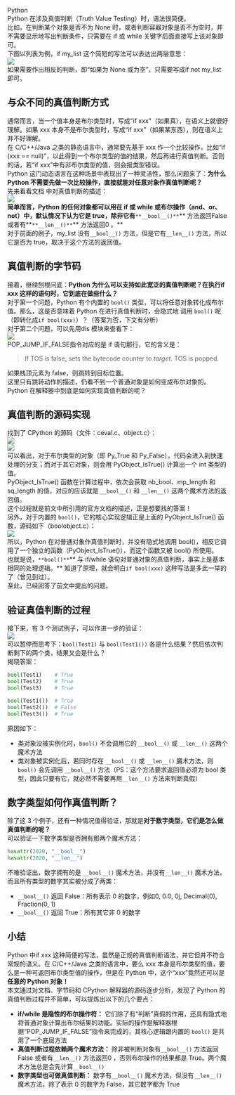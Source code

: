 Python<br />Python 在涉及真值判断（Truth Value Testing）时，语法很简便。<br />比如，在判断某个对象是否不为 None 时，或者判断容器对象是否不为空时，并不需要显示地写出判断条件，只需要在 if 或 while 关键字后面直接写上该对象即可。<br />下图以列表为例，if my_list 这个简短的写法可以表达出两层意思：<br />![](./img/1672044225270-8e6c1ad5-624a-4a53-afc6-74718b01abfe.jpeg)<br />如果需要作出相反的判断，即“如果为 None 或为空”，只需要写成if not my_list 即可。
<a name="n5NOi"></a>
## 与众不同的真值判断方式
通常而言，当一个值本身是布尔类型时，写成"if xxx"（如果真），在语义上就很好理解。如果 xxx 本身不是布尔类型时，写成“if xxx”（如果某东西），则在语义上并不好理解。<br />在 C/C++/Java 之类的静态语言中，通常要先基于 xxx 作一个比较操作，比如“if (xxx == null)”，以此得到一个布尔类型的值的结果，然后再进行真值判断。否则的话，若“if xxx”中有非布尔类型的值，则会报类型错误。<br />Python 这门动态语言在这种场景中表现出了一种灵活性，那么问题来了：**为什么 Python 不需要先做一次比较操作，直接就能对任意对象作真值判断呢？**<br />先来看看文档 中对真值判断的描述：<br />![](./img/1672044225324-51df5107-e9ed-4ca2-8c00-add5f27f9af7.jpeg)<br />**简单而言，Python 的任何对象都可以用在 if 或 while 或布尔操作（and、or、not）中，默认情况下认为它是 true，除非它有**`**__bool__()**`** 方法返回False 或者有**`**__len__()**`** 方法返回0 。**<br />对于前面的例子，my_list 没有`__bool__()` 方法，但是它有`__len__()` 方法，所以它是否为 true，取决于这个方法的返回值。
<a name="GSavw"></a>
## 真值判断的字节码
接着，继续刨根问底：**Python 为什么可以支持如此宽泛的真值判断呢？在执行if xxx 这样的语句时，它到底在做些什么？**<br />对于第一个问题，Python 有个内置的 `bool()` 类型，可以将任意对象转化成布尔值。那么，这是否意味着 Python 在进行真值判断时，会隐式地 调用 `bool()` 呢（即转化成`if bool(xxx)`）？（答案为否，下文有分析）<br />对于第二个问题，可以先用dis 模块来查看下：<br />![](./img/1672044225238-3e12b5f0-653a-4027-b455-c6c5249463ed.jpeg)<br />POP_JUMP_IF_FALSE指令对应的是 if 语句那行，它的含义是：
> If TOS is false, sets the bytecode counter to _target_. TOS is popped.

如果栈顶元素为 false，则跳转到目标位置。<br />这里只有跳转动作的描述，仍看不到一个普通对象是如何变成布尔对象的。<br />Python 在解释器中到底是如何实现真值判断的呢？
<a name="fJX6D"></a>
## 真值判断的源码实现
找到了 CPython 的源码（文件：ceval.c、object.c）：<br />![](./img/1672044225311-4a53f812-d4ab-4a8b-8e1f-43bf71c075e4.jpeg)<br />![](./img/1672044225203-d16f9577-ec70-4abb-aca0-f97e4ee4b4db.jpeg)<br />可以看出，对于布尔类型的对象（即 Py_True 和 Py_False），代码会进入到快速处理的分支；而对于其它对象，则会用 PyObject_IsTrue() 计算出一个 int 类型的值。<br />PyObject_IsTrue() 函数在计算过程中，依次会获取 nb_bool、mp_length 和 sq_length 的值，对应的应该就是 `__bool__()` 和 `__len__()` 这两个魔术方法的返回值。<br />这个过程就是前文中所引用的官方文档的描述，正是想要找的答案！<br />另外，对于内置的 `bool()`，它的核心实现逻辑正是上面的  PyObject_IsTrue() 函数，源码如下（boolobject.c）：<br />![](./img/1672044225702-6b0bae4b-f719-4389-8755-cab97edcaf82.jpeg)<br />所以，Python 在对普通对象作真值判断时，并没有隐式地调用 bool()，相反它调用了一个独立的函数（PyObject_IsTrue()），而这个函数又被 bool() 所使用。<br />也就是说，`**bool()**`** 与 if/while 语句对普通对象的真值判断，事实上是基本相同的处理逻辑。** 知道了原理，就会明白`if bool(xxx)` 这种写法是多此一举的了（曾见到过）。<br />至此，已经回答了前文中提出的问题。
<a name="NnNQC"></a>
## 验证真值判断的过程
接下来，有 3 个测试例子，可以作进一步的验证：<br />![](./img/1672044225857-b9a18ca6-25fe-4615-9d22-a947cc73c495.jpeg)<br />可以暂停而思考下：`bool(Test1)` 与 `bool(Test1())` 各是什么结果？然后依次判断剩下的两个类，结果又会是什么？<br />揭晓答案：
```python
bool(Test1)    # True
bool(Test2)    # True
bool(Test3)    # True

bool(Test1())  # True
bool(Test2())  # False
bool(Test3())  # True
```
原因如下：

- 类对象没被实例化时，`bool()` 不会调用它的 `__bool__()` 或 `__len__()` 这两个魔术方法
- 类对象被实例化后，若同时存在 `__bool__()` 或 `__len__()` 魔术方法，则 `bool()` 会先调用 `__bool__()` 方法（PS：这个方法要求返回值必须为 bool 类型，因此只要有它，就必然不需要再用`__len__()` 方法来判断真假）
<a name="lI0PD"></a>
## 数字类型如何作真值判断？
除了这 3 个例子，还有一种情况值得验证，那就是**对于数字类型，它们是怎么做真值判断的呢？**<br />可以验证一下数字类型是否拥有那两个魔术方法：
```python
hasattr(2020, "__bool__")
hasattr(2020, "__len__")
```
不难验证出，数字拥有的是 `__bool__()` 魔术方法，并没有`__len__()` 魔术方法，而且所有类型的数字其实被分成了两类：

- `__bool__()` 返回 False：所有表示 0 的数字，例如0, 0.0, 0j, Decimal(0), Fraction(0, 1)
- `__bool__()` 返回 True：所有其它非 0 的数字
<a name="vQPTz"></a>
## 小结
Python 中if xxx 这种简便的写法，虽然是正规的真值判断语法，并它但并不符合常规的语义。在 C/C++/Java 之类的语言中，要么 xxx 本身是布尔类型的值，要么是一种可返回布尔类型值的操作，但是在 Python 中，这个“xxx”竟然还可以是**任意的 Python 对象！**<br />本文通过对文档、字节码和 CPython 解释器的源码逐步分析，发现了 Python 的真值判断过程并不简单，可以提炼出以下的几个要点：

- **if/while 是隐性的布尔操作符：** 它们除了有“判断”真假的作用，还具有隐式地将普通对象计算出布尔结果的功能。实际的操作是解释器根据“POP_JUMP_IF_FALSE”指令来完成的，其核心逻辑跟内置的 `bool()` 是共用了一个底层方法
- **真值判断过程依赖两个魔术方法：** 除非被判断对象有`__bool__()` 方法返回False 或者有`__len__()` 方法返回0 ，否则布尔操作的结果都是 True。两个魔术方法总是会先计算`__bool__()`
- **数字类型也可做真值判断：** 数字有`__bool__()` 魔术方法，但没有`__len__()` 魔术方法，除了表示 0 的数字为 False，其它数字都为 True
